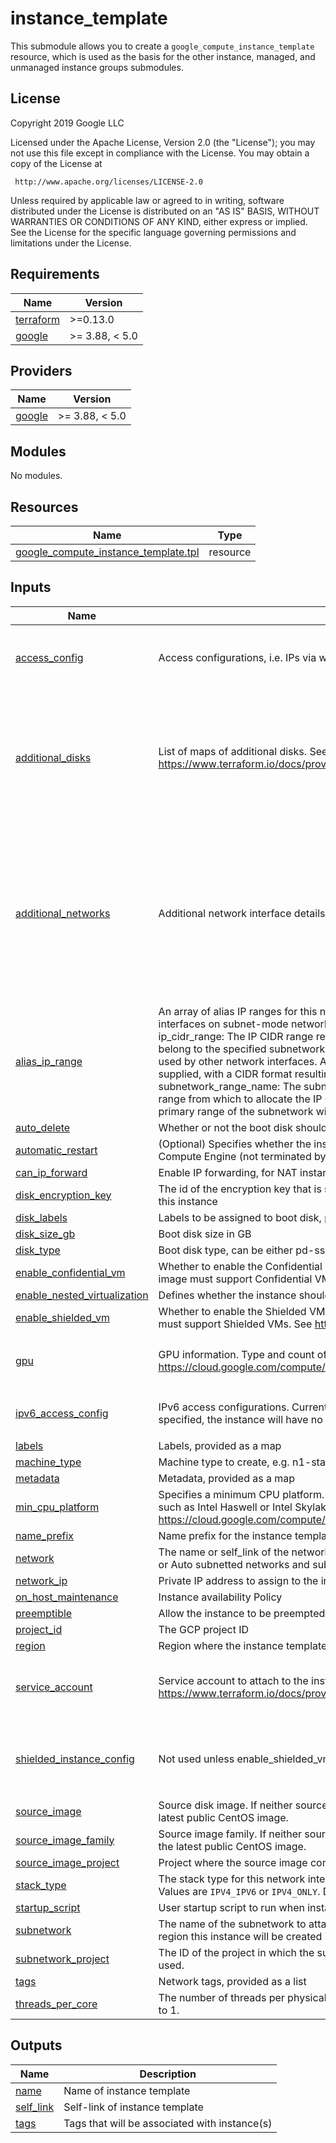 # instance_template

This submodule allows you to create a `google_compute_instance_template`
resource, which is used as the basis for the other instance, managed, and
unmanaged instance groups submodules.

## License

<!-- BEGINNING OF PRE-COMMIT-TERRAFORM DOCS HOOK -->
Copyright 2019 Google LLC

Licensed under the Apache License, Version 2.0 (the "License");
you may not use this file except in compliance with the License.
You may obtain a copy of the License at

     http://www.apache.org/licenses/LICENSE-2.0

Unless required by applicable law or agreed to in writing, software
distributed under the License is distributed on an "AS IS" BASIS,
WITHOUT WARRANTIES OR CONDITIONS OF ANY KIND, either express or implied.
See the License for the specific language governing permissions and
limitations under the License.

## Requirements

| Name | Version |
|------|---------|
| <a name="requirement_terraform"></a> [terraform](#requirement\_terraform) | >=0.13.0 |
| <a name="requirement_google"></a> [google](#requirement\_google) | >= 3.88, < 5.0 |

## Providers

| Name | Version |
|------|---------|
| <a name="provider_google"></a> [google](#provider\_google) | >= 3.88, < 5.0 |

## Modules

No modules.

## Resources

| Name | Type |
|------|------|
| [google_compute_instance_template.tpl](https://registry.terraform.io/providers/hashicorp/google/latest/docs/resources/compute_instance_template) | resource |

## Inputs

| Name | Description | Type | Default | Required |
|------|-------------|------|---------|:--------:|
| <a name="input_access_config"></a> [access\_config](#input\_access\_config) | Access configurations, i.e. IPs via which the VM instance can be accessed via the Internet. | <pre>list(object({<br>    nat_ip       = string<br>    network_tier = string<br>  }))</pre> | `[]` | no |
| <a name="input_additional_disks"></a> [additional\_disks](#input\_additional\_disks) | List of maps of additional disks. See https://www.terraform.io/docs/providers/google/r/compute_instance_template#disk_name | <pre>list(object({<br>    disk_name    = string<br>    device_name  = string<br>    auto_delete  = bool<br>    boot         = bool<br>    disk_size_gb = number<br>    disk_type    = string<br>    disk_labels  = map(string)<br>  }))</pre> | `[]` | no |
| <a name="input_additional_networks"></a> [additional\_networks](#input\_additional\_networks) | Additional network interface details for GCE, if any. | <pre>list(object({<br>    network            = string<br>    subnetwork         = string<br>    subnetwork_project = string<br>    network_ip         = string<br>    access_config = list(object({<br>      nat_ip       = string<br>      network_tier = string<br>    }))<br>    ipv6_access_config = list(object({<br>      network_tier = string<br>    }))<br>  }))</pre> | `[]` | no |
| <a name="input_alias_ip_range"></a> [alias\_ip\_range](#input\_alias\_ip\_range) | An array of alias IP ranges for this network interface. Can only be specified for network interfaces on subnet-mode networks.<br>ip\_cidr\_range: The IP CIDR range represented by this alias IP range. This IP CIDR range must belong to the specified subnetwork and cannot contain IP addresses reserved by system or used by other network interfaces. At the time of writing only a netmask (e.g. /24) may be supplied, with a CIDR format resulting in an API error.<br>subnetwork\_range\_name: The subnetwork secondary range name specifying the secondary range from which to allocate the IP CIDR range for this alias IP range. If left unspecified, the primary range of the subnetwork will be used. | <pre>object({<br>    ip_cidr_range         = string<br>    subnetwork_range_name = string<br>  })</pre> | `null` | no |
| <a name="input_auto_delete"></a> [auto\_delete](#input\_auto\_delete) | Whether or not the boot disk should be auto-deleted | `string` | `"true"` | no |
| <a name="input_automatic_restart"></a> [automatic\_restart](#input\_automatic\_restart) | (Optional) Specifies whether the instance should be automatically restarted if it is terminated by Compute Engine (not terminated by a user). | `bool` | `true` | no |
| <a name="input_can_ip_forward"></a> [can\_ip\_forward](#input\_can\_ip\_forward) | Enable IP forwarding, for NAT instances for example | `string` | `"false"` | no |
| <a name="input_disk_encryption_key"></a> [disk\_encryption\_key](#input\_disk\_encryption\_key) | The id of the encryption key that is stored in Google Cloud KMS to use to encrypt all the disks on this instance | `string` | `null` | no |
| <a name="input_disk_labels"></a> [disk\_labels](#input\_disk\_labels) | Labels to be assigned to boot disk, provided as a map | `map(string)` | `{}` | no |
| <a name="input_disk_size_gb"></a> [disk\_size\_gb](#input\_disk\_size\_gb) | Boot disk size in GB | `string` | `"100"` | no |
| <a name="input_disk_type"></a> [disk\_type](#input\_disk\_type) | Boot disk type, can be either pd-ssd, local-ssd, or pd-standard | `string` | `"pd-standard"` | no |
| <a name="input_enable_confidential_vm"></a> [enable\_confidential\_vm](#input\_enable\_confidential\_vm) | Whether to enable the Confidential VM configuration on the instance. Note that the instance image must support Confidential VMs. See https://cloud.google.com/compute/docs/images | `bool` | `false` | no |
| <a name="input_enable_nested_virtualization"></a> [enable\_nested\_virtualization](#input\_enable\_nested\_virtualization) | Defines whether the instance should have nested virtualization enabled. | `bool` | `false` | no |
| <a name="input_enable_shielded_vm"></a> [enable\_shielded\_vm](#input\_enable\_shielded\_vm) | Whether to enable the Shielded VM configuration on the instance. Note that the instance image must support Shielded VMs. See https://cloud.google.com/compute/docs/images | `bool` | `false` | no |
| <a name="input_gpu"></a> [gpu](#input\_gpu) | GPU information. Type and count of GPU to attach to the instance template. See https://cloud.google.com/compute/docs/gpus more details | <pre>object({<br>    type  = string<br>    count = number<br>  })</pre> | `null` | no |
| <a name="input_ipv6_access_config"></a> [ipv6\_access\_config](#input\_ipv6\_access\_config) | IPv6 access configurations. Currently a max of 1 IPv6 access configuration is supported. If not specified, the instance will have no external IPv6 Internet access. | <pre>list(object({<br>    network_tier = string<br>  }))</pre> | `[]` | no |
| <a name="input_labels"></a> [labels](#input\_labels) | Labels, provided as a map | `map(string)` | `{}` | no |
| <a name="input_machine_type"></a> [machine\_type](#input\_machine\_type) | Machine type to create, e.g. n1-standard-1 | `string` | `"n1-standard-1"` | no |
| <a name="input_metadata"></a> [metadata](#input\_metadata) | Metadata, provided as a map | `map(string)` | `{}` | no |
| <a name="input_min_cpu_platform"></a> [min\_cpu\_platform](#input\_min\_cpu\_platform) | Specifies a minimum CPU platform. Applicable values are the friendly names of CPU platforms, such as Intel Haswell or Intel Skylake. See the complete list: https://cloud.google.com/compute/docs/instances/specify-min-cpu-platform | `string` | `null` | no |
| <a name="input_name_prefix"></a> [name\_prefix](#input\_name\_prefix) | Name prefix for the instance template | `string` | `"default-instance-template"` | no |
| <a name="input_network"></a> [network](#input\_network) | The name or self\_link of the network to attach this interface to. Use network attribute for Legacy or Auto subnetted networks and subnetwork for custom subnetted networks. | `string` | `""` | no |
| <a name="input_network_ip"></a> [network\_ip](#input\_network\_ip) | Private IP address to assign to the instance if desired. | `string` | `""` | no |
| <a name="input_on_host_maintenance"></a> [on\_host\_maintenance](#input\_on\_host\_maintenance) | Instance availability Policy | `string` | `"MIGRATE"` | no |
| <a name="input_preemptible"></a> [preemptible](#input\_preemptible) | Allow the instance to be preempted | `bool` | `false` | no |
| <a name="input_project_id"></a> [project\_id](#input\_project\_id) | The GCP project ID | `string` | `null` | no |
| <a name="input_region"></a> [region](#input\_region) | Region where the instance template should be created. | `string` | `null` | no |
| <a name="input_service_account"></a> [service\_account](#input\_service\_account) | Service account to attach to the instance. See https://www.terraform.io/docs/providers/google/r/compute_instance_template#service_account. | <pre>object({<br>    email  = string<br>    scopes = set(string)<br>  })</pre> | n/a | yes |
| <a name="input_shielded_instance_config"></a> [shielded\_instance\_config](#input\_shielded\_instance\_config) | Not used unless enable\_shielded\_vm is true. Shielded VM configuration for the instance. | <pre>object({<br>    enable_secure_boot          = bool<br>    enable_vtpm                 = bool<br>    enable_integrity_monitoring = bool<br>  })</pre> | <pre>{<br>  "enable_integrity_monitoring": true,<br>  "enable_secure_boot": true,<br>  "enable_vtpm": true<br>}</pre> | no |
| <a name="input_source_image"></a> [source\_image](#input\_source\_image) | Source disk image. If neither source\_image nor source\_image\_family is specified, defaults to the latest public CentOS image. | `string` | `""` | no |
| <a name="input_source_image_family"></a> [source\_image\_family](#input\_source\_image\_family) | Source image family. If neither source\_image nor source\_image\_family is specified, defaults to the latest public CentOS image. | `string` | `"centos-7"` | no |
| <a name="input_source_image_project"></a> [source\_image\_project](#input\_source\_image\_project) | Project where the source image comes from. The default project contains CentOS images. | `string` | `"centos-cloud"` | no |
| <a name="input_stack_type"></a> [stack\_type](#input\_stack\_type) | The stack type for this network interface to identify whether the IPv6 feature is enabled or not. Values are `IPV4_IPV6` or `IPV4_ONLY`. Default behavior is equivalent to IPV4\_ONLY. | `string` | `null` | no |
| <a name="input_startup_script"></a> [startup\_script](#input\_startup\_script) | User startup script to run when instances spin up | `string` | `""` | no |
| <a name="input_subnetwork"></a> [subnetwork](#input\_subnetwork) | The name of the subnetwork to attach this interface to. The subnetwork must exist in the same region this instance will be created in. Either network or subnetwork must be provided. | `string` | `""` | no |
| <a name="input_subnetwork_project"></a> [subnetwork\_project](#input\_subnetwork\_project) | The ID of the project in which the subnetwork belongs. If it is not provided, the provider project is used. | `string` | `""` | no |
| <a name="input_tags"></a> [tags](#input\_tags) | Network tags, provided as a list | `list(string)` | `[]` | no |
| <a name="input_threads_per_core"></a> [threads\_per\_core](#input\_threads\_per\_core) | The number of threads per physical core. To disable simultaneous multithreading (SMT) set this to 1. | `number` | `null` | no |

## Outputs

| Name | Description |
|------|-------------|
| <a name="output_name"></a> [name](#output\_name) | Name of instance template |
| <a name="output_self_link"></a> [self\_link](#output\_self\_link) | Self-link of instance template |
| <a name="output_tags"></a> [tags](#output\_tags) | Tags that will be associated with instance(s) |
<!-- END OF PRE-COMMIT-TERRAFORM DOCS HOOK -->
